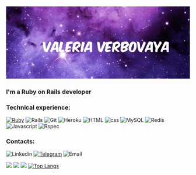 ![Header](https://github.com/Valeri1998v/Valeri1998v/blob/main/assets/image.png)

### I'm a Ruby on Rails developer
### Technical experience:


[![Ruby](https://img.shields.io/badge/Ruby-darkred?style=for-the-badge&logo=ruby)](https://www.ruby-lang.org/ru/)
![Rails](https://img.shields.io/badge/Rails-darkred?style=for-the-badge&logo=rubyonrails)
![Git](https://img.shields.io/badge/Git-black?style=for-the-badge&logo=github)
![Heroku](https://img.shields.io/badge/Heroku-blueviolet?style=for-the-badge&logo=heroku)
![HTML](https://img.shields.io/badge/Html-orange?style=for-the-badge&logo=HTML5)
![css](https://img.shields.io/badge/css-blue?style=for-the-badge&logo=css3)
![MySQL](https://img.shields.io/badge/SQl-gold?style=for-the-badge&logo=MySQL)
![Redis](https://img.shields.io/badge/Redis-gainsboro?style=for-the-badge&logo=redis)
![Javascript](https://img.shields.io/badge/Javascript-black?style=for-the-badge&logo=javascript)
![Rspec](https://img.shields.io/badge/Rspec-darkslategrey?style=for-the-badge&logo=ruby)

### Contacts:

![Linkedin](https://img.shields.io/badge/Linkedin-mediumblue?style=for-the-badge&logo=linkedin)
[![Telegram](https://img.shields.io/badge/Telegram-dodgerblue?style=for-the-badge&logo=telegram)](https://t.me/Valeriaverbov)
![Email](https://img.shields.io/badge/Email:valeriaverbov7@gmail.com-lightyellow?style=for-the-badge&logo=gmail)


![](https://github-profile-summary-cards.vercel.app/api/cards/profile-details?username=Valeri1998v&theme=dracula)
![](https://github-profile-summary-cards.vercel.app/api/cards/stats?username=Valeri1998v&theme=dracula)
![](https://github-profile-summary-cards.vercel.app/api/cards/productive-time?username=Valeri1998v&theme=dracula)
[![Top Langs](https://github-readme-stats.vercel.app/api/top-langs/?username=Valeri1998v&layout=compact&theme=dracula)](https://github.com/Valeri1998v/Valeri1998v/edit/main/README.md)






